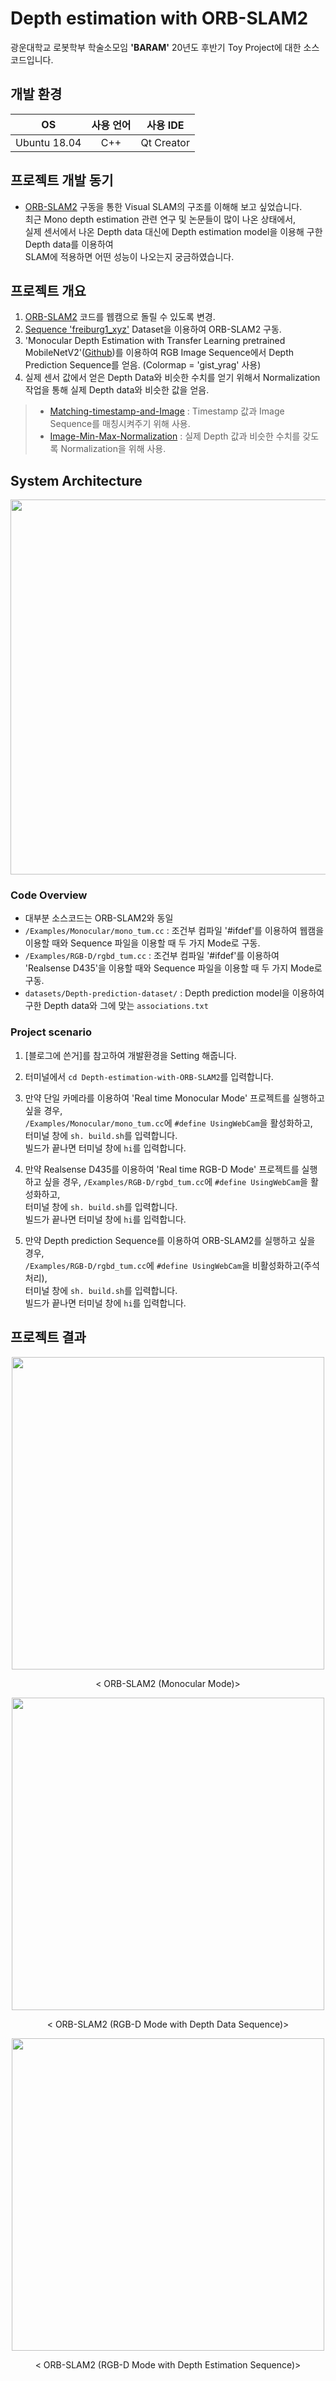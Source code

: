 # Depth estimation with ORB-SLAM2

광운대학교 로봇학부 학술소모임 **'BARAM'** 20년도 후반기 Toy Project에 대한 소스코드입니다.  

## 개발 환경
|OS|사용 언어|사용 IDE|
|:---:|:---:|:---:|
|Ubuntu 18.04|C++|Qt Creator|

## 프로젝트 개발 동기

- [ORB-SLAM2](https://github.com/raulmur/ORB_SLAM2) 구동을 통한 Visual SLAM의 구조를 이해해 보고 싶었습니다.  
  최근 Mono depth estimation 관련 연구 및 논문들이 많이 나온 상태에서,  
  실제 센서에서 나온 Depth data 대신에 Depth estimation model을 이용해 구한 Depth data를 이용하여  
  SLAM에 적용하면 어떤 성능이 나오는지 궁금하였습니다.  

## 프로젝트 개요
1. [ORB-SLAM2](https://github.com/raulmur/ORB_SLAM2) 코드를 웹캠으로 돌릴 수 있도록 변경.  
2. [Sequence 'freiburg1_xyz'](https://vision.in.tum.de/data/datasets/rgbd-dataset/download#freiburg1_xyz) Dataset을 이용하여 ORB-SLAM2 구동.  
3. 'Monocular Depth Estimation with Transfer Learning pretrained MobileNetV2'([Github](https://github.com/alinstein/Depth_estimation))를 이용하여 RGB Image Sequence에서 Depth Prediction Sequence를 얻음. (Colormap = 'gist_yrag' 사용) 
4. 실제 센서 값에서 얻은 Depth Data와 비슷한 수치를 얻기 위해서 Normalization 작업을 통해 실제 Depth data와 비슷한 값을 얻음.
> - [Matching-timestamp-and-Image](https://github.com/Taeyoung96/Matching-timestamp-and-Image) : Timestamp 값과 Image Sequence를 매칭시켜주기 위해 사용.
> - [Image-Min-Max-Normalization](https://github.com/Taeyoung96/Image-Min-Max-Normalization) : 실제 Depth 값과 비슷한 수치를 갖도록 Normalization을 위해 사용.

## System Architecture
<p align="center"><img src="https://user-images.githubusercontent.com/41863759/99869659-2104e580-2c10-11eb-9ebf-ae5fa683d77c.png" width="600px"></p>  


### Code Overview  
- 대부분 소스코드는 ORB-SLAM2와 동일  
- `/Examples/Monocular/mono_tum.cc` : 조건부 컴파일 '#ifdef'를 이용하여 웹캠을 이용할 때와 Sequence 파일을 이용할 때 두 가지 Mode로 구동.  
- `/Examples/RGB-D/rgbd_tum.cc` : 조건부 컴파일 '#ifdef'를 이용하여 'Realsense D435'을 이용할 때와 Sequence 파일을 이용할 때 두 가지 Mode로 구동.  
- `datasets/Depth-prediction-dataset/` : Depth prediction model을 이용하여 구한 Depth data와 그에 맞는 `associations.txt`

### Project scenario

1. [블로그에 쓴거]를 참고하여 개발환경을 Setting 해줍니다.  
2. 터미널에서 `cd Depth-estimation-with-ORB-SLAM2`를 입력합니다.
3. 만약 단일 카메라를 이용하여 'Real time Monocular Mode' 프로젝트를 실행하고 싶을 경우,  
    `/Examples/Monocular/mono_tum.cc`에 `#define UsingWebCam`을 활성화하고,  
    터미널 창에 `sh. build.sh`를 입력합니다.  
    빌드가 끝나면 터미널 창에 `hi`를 입력합니다.
    
4. 만약 Realsense D435를 이용하여 'Real time RGB-D Mode' 프로젝트를 실행하고 싶을 경우,
    `/Examples/RGB-D/rgbd_tum.cc`에 `#define UsingWebCam`을 활성화하고,  
    터미널 창에 `sh. build.sh`를 입력합니다.  
    빌드가 끝나면 터미널 창에 `hi`를 입력합니다.

5. 만약 Depth prediction Sequence를 이용하여 ORB-SLAM2를 실행하고 싶을 경우,  
    `/Examples/RGB-D/rgbd_tum.cc`에 `#define UsingWebCam`을 비활성화하고(주석 처리),  
    터미널 창에 `sh. build.sh`를 입력합니다.  
    빌드가 끝나면 터미널 창에 `hi`를 입력합니다.

## 프로젝트 결과

<p align="center"><img src="https://user-images.githubusercontent.com/41863759/99868840-84d7e000-2c09-11eb-919f-9499515c70ce.gif" width="500px"></p>  
<p align="center"> < ORB-SLAM2 (Monocular Mode)> </p>  

<p align="center"><img src="https://user-images.githubusercontent.com/41863759/99868841-8dc8b180-2c09-11eb-8701-1aedd399ea28.gif" width="500px"></p>  
<p align="center">< ORB-SLAM2 (RGB-D Mode with Depth Data Sequence)></p>  

<p align="center"><img src="https://user-images.githubusercontent.com/41863759/99868842-9620ec80-2c09-11eb-8b9c-aec62ce3d89d.gif" width="500px"></p>  
<p align="center">< ORB-SLAM2 (RGB-D Mode with Depth Estimation Sequence)></p>  

